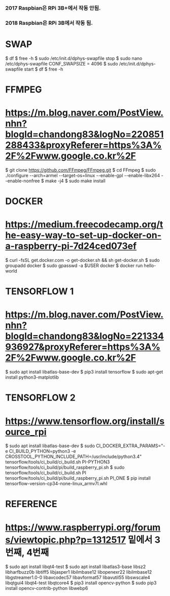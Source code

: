 ### 2017 Raspbian은 RPi 3B+에서 작동 안됨.
### 2018 Raspbian은 RPi 3B에서 작동 됨.

# SWAP
$ df
$ free -h
$ sudo /etc/init.d/dphys-swapfile stop
$ sudo nano /etc/dphys-swapfile
CONF_SWAPSIZE = 4096
$ sudo /etc/init.d/dphys-swapfile start
$ df
$ free -h

# FFMPEG
# https://m.blog.naver.com/PostView.nhn?blogId=chandong83&logNo=220851288433&proxyReferer=https%3A%2F%2Fwww.google.co.kr%2F
$ git clone https://github.com/FFmpeg/FFmpeg.git
$ cd FFmpeg
$ sudo ./configure --arch=armel --target-os=linux --enable-gpl --enable-libx264 --enable-nonfree
$ make -j4
$ sudo make install

# DOCKER
# https://medium.freecodecamp.org/the-easy-way-to-set-up-docker-on-a-raspberry-pi-7d24ced073ef
$ curl -fsSL get.docker.com -o get-docker.sh && sh get-docker.sh
$ sudo groupadd docker
$ sudo gpasswd -a $USER docker
$ docker run hello-world

# TENSORFLOW 1
# https://m.blog.naver.com/PostView.nhn?blogId=chandong83&logNo=221334936927&proxyReferer=https%3A%2F%2Fwww.google.co.kr%2F
$ sudo apt install libatlas-base-dev
$ pip3 install tensorflow
$ sudo apt-get install python3-matplotlib

# TENSORFLOW 2
# https://www.tensorflow.org/install/source_rpi
$ sudo apt install libatlas-base-dev
$ sudo CI_DOCKER_EXTRA_PARAMS="-e CI_BUILD_PYTHON=python3 -e CROSSTOOL_PYTHON_INCLUDE_PATH=/usr/include/python3.4" \
    tensorflow/tools/ci_build/ci_build.sh PI-PYTHON3 \
    tensorflow/tools/ci_build/pi/build_raspberry_pi.sh
$ sudo tensorflow/tools/ci_build/ci_build.sh PI \
    tensorflow/tools/ci_build/pi/build_raspberry_pi.sh PI_ONE
$ pip install tensorflow-version-cp34-none-linux_armv7l.whl

# REFERENCE
# https://www.raspberrypi.org/forums/viewtopic.php?p=1312517 밑에서 3번째, 4번째
$ sudo apt install libqt4-test
$ sudo apt install libatlas3-base libsz2 libharfbuzz0b libtiff5 libjasper1 libilmbase12 libopenexr22 libilmbase12 libgstreamer1.0-0 libavcodec57 libavformat57 libavutil55 libswscale4 libqtgui4 libqt4-test libqtcore4
$ pip3 install opencv-python
$ sudo pip3 install opencv-contrib-python libwebp6
